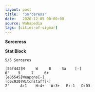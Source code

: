 ```yaml
---
layout: post
title:  "Sorceress"
date:   2020-12-05 00:00:00
source: Wahapedia
tags: [cities-of-sigmar]
---
```


**Sorceress**

**Stat Block**
```
5/5 Sorceres
```

```
[56f442]M     W     B     Sa    [-]
6"    5     7     6+    
[e85545]Weapons[-]
[c6c930]Witchstaff[-]
2"     A:1    H:4+   W:3+   R:-1   D:D3  
```
    